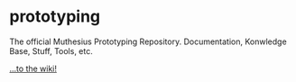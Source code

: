 # prototyping
The official Muthesius Prototyping Repository. Documentation, Konwledge Base, Stuff, Tools, etc.

[...to the wiki!](https://github.com/muthesius/prototyping/wiki "Everything you know is WRONG!")

